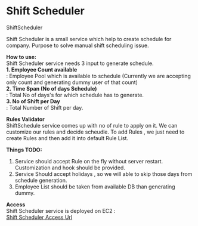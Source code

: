# Shift Scheduler
ShiftScheduler

Shift Scheduler is a small service which help to create schedule for company.
Purpose to solve manual shift scheduling issue.

**How to use:**  
Shift Scheduler service needs 3 input to generate schedule.  
**1. Employee Count available**  
  : Employee Pool which is available to schedule (Currently we are accepting only count and generating dummy user of that count)  
**2. Time Span (No of days Schedule)**  
   : Total No of days's for which schedule has to generate.  
**3. No of Shift per Day**  
   : Total Number of Shift per day.

**Rules Validator**  
ShiftSchedule service comes up with no of rule to apply on it.
We can customize our rules and decide scheudle.
To add Rules , we just need to create Rules and then add it into default Rule List.

**Things TODO:**
1. Service should accept Rule on the fly without server restart. Customization and hook should be provided.  
2. Service Should accept holidays , so we will able to skip those days from schedule generation.  
3. Employee List should be taken from available DB than generating dummy.  

**Access**  
Shift Scheduler service is deployed on EC2 :  
[Shift Scheduler Access Url](http://34.208.45.239:9991/)
  
   
